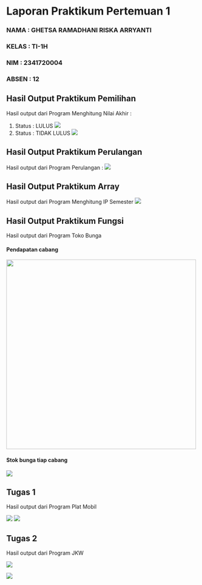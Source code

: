 # Laporan Praktikum Pertemuan 1

### NAMA : GHETSA RAMADHANI RISKA ARRYANTI

### KELAS : TI-1H

### NIM : 2341720004

### ABSEN : 12

## Hasil Output Praktikum Pemilihan

Hasil output dari Program Menghitung Nilai Akhir :

1. Status : LULUS
   <img src="11.png">
2. Status : TIDAK LULUS
   <img src="12.png">

## Hasil Output Praktikum Perulangan

Hasil output dari Program Perulangan :
<img src="2.png">

## Hasil Output Praktikum Array

Hasil output dari Program Menghitung IP Semester
<img src="3.png">

## Hasil Output Praktikum Fungsi

Hasil output dari Program Toko Bunga

#### Pendapatan cabang

<img src="41.png" width="500px">

#### Stok bunga tiap cabang

<img src="42.png">

## Tugas 1

Hasil output dari Program Plat Mobil

<img src = "111.png">
<img src = "112.png">

## Tugas 2

Hasil output dari Program JKW

<img src = "121.png"><br>

<img src = "122.png"><br>
